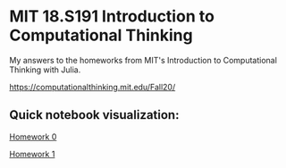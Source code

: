 # MIT 18.S191 Introduction to Computational Thinking
 My answers to the homeworks from MIT's Introduction to Computational Thinking with Julia.
 
https://computationalthinking.mit.edu/Fall20/
## Quick notebook visualization:

[Homework 0](https://htmlpreview.github.io/?https://github.com/jogamaral/MIT-18.S191-Introduction-to-Computational-Thinking/blob/main/html/HW0.jl.html)

[Homework 1](https://htmlpreview.github.io/?https://github.com/jogamaral/MIT-18.S191-Introduction-to-Computational-Thinking/blob/main/html/HW1.jl.html)

